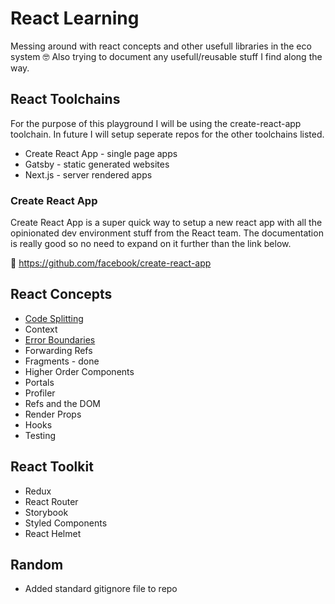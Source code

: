 # React Learning

Messing around with react concepts and other usefull libraries in the eco system 🤓 Also trying to document any usefull/reusable stuff I find along the way.

## React Toolchains

For the purpose of this playground I will be using the create-react-app toolchain. In future I will setup seperate repos for the other toolchains listed.

- Create React App - single page apps
- Gatsby - static generated websites
- Next.js - server rendered apps

### Create React App

Create React App is a super quick way to setup a new react app with all the opinionated dev environment stuff from the React team. The documentation is really good so no need to expand on it further than the link below.

🔗 https://github.com/facebook/create-react-app


## React Concepts

- [Code Splitting](/code-splitting.md)
- Context
- [Error Boundaries](/error-boundaries.md)
- Forwarding Refs
- Fragments - done
- Higher Order Components
- Portals
- Profiler
- Refs and the DOM
- Render Props
- Hooks
- Testing

## React Toolkit

- Redux
- React Router
- Storybook
- Styled Components
- React Helmet

## Random

- Added standard gitignore file to repo
